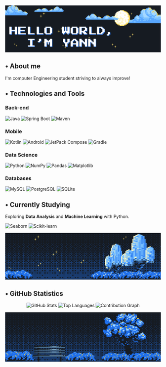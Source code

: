 <p align="center">
  <img src="assets/banner_inicial_black.png" alt="Welcome Banner">
</p>

## • About me

I'm computer Engineering student striving to always improve!

## • Technologies and Tools

### **Back-end**
<p>
  <img src="https://img.shields.io/badge/Java-B07219.svg?style=for-the-badge&logo=openjdk&logoColor=white" alt="Java">
  <img src="https://img.shields.io/badge/Spring%20Boot-6DB33F?style=for-the-badge&logo=springboot&logoColor=white" alt="Spring Boot">
  <img src="https://img.shields.io/badge/Maven-C71A36?style=for-the-badge&logo=apachemaven&logoColor=white" alt="Maven">
</p>

### **Mobile**
<p>
  <img src="https://img.shields.io/badge/Kotlin-7F52FF?style=for-the-badge&logo=kotlin&logoColor=white" alt="Kotlin">
  <img src="https://img.shields.io/badge/Android-3DDC84?style=for-the-badge&logo=android&logoColor=white" alt="Android">
  <img src="https://img.shields.io/badge/Jetpack%20Compose-4285F4?style=for-the-badge&logo=Jetpack%20Compose&logoColor=white" alt="JetPack Compose">
  <img src="https://img.shields.io/badge/Gradle-02303A?style=for-the-badge&logo=gradle&logoColor=white" alt="Gradle">
</p>

### **Data Science**
<p>
  <img src="https://img.shields.io/badge/Python-3572A5?style=for-the-badge&logo=python&logoColor=white" alt="Python">
  <img src="https://img.shields.io/badge/NumPy-013243?style=for-the-badge&logo=numpy&logoColor=white" alt="NumPy">
  <img src="https://img.shields.io/badge/Pandas-150458?style=for-the-badge&logo=pandas&logoColor=white" alt="Pandas">
  <img src="https://img.shields.io/badge/Matplotlib-%2311557C.svg?style=for-the-badge&logo=python&logoColor=white" alt="Matplotlib">
</p>

### **Databases**
<p>
  <img src="https://img.shields.io/badge/MySQL-4479A1?style=for-the-badge&logo=mysql&logoColor=white" alt="MySQL">
  <img src="https://img.shields.io/badge/PostgreSQL-4169E1?style=for-the-badge&logo=postgresql&logoColor=white" alt="PostgreSQL">
  <img src="https://img.shields.io/badge/SQLite-003B57?style=for-the-badge&logo=sqlite&logoColor=white" alt="SQLite">
</p>

## • Currently Studying

Exploring **Data Analysis** and **Machine Learning** with Python.

<p>
  <img src="https://img.shields.io/badge/Seaborn-1F72B6?style=for-the-badge&logo=python&logoColor=white" alt="Seaborn">
  <img src="https://img.shields.io/badge/Scikit%20Learn-F7931E?style=for-the-badge&logo=scikitlearn&logoColor=white" alt="Scikit-learn">
</p>

<p align="center">
  <img src="assets/banner_central.png" alt="Central Banner">
</p>

## • GitHub Statistics
<p align="center">
  <img src="https://github-readme-stats.vercel.app/api?username=YannLeao&show_icons=true&theme=transparent&hide=stars,issues&show=prs_merged,prs_merged_percentage&custom_title=My%20GitHub%20Status&hide_border=true" alt="GitHub Stats">
  <img src="https://github-readme-stats.vercel.app/api/top-langs/?username=YannLeao&layout=donut&theme=transparent&hide_border=true" alt="Top Languages">
  <img src="https://github-readme-activity-graph.vercel.app/graph?username=YannLeao&theme=github-dark&custom_title=My%20Contribution%20Graph&radius&hide_border=true&area=true&radius=15" alt="Contribution Graph">
</p>

<p align="center">
  <img src="assets/banner_final_black.png" alt="Farewell Banner">
</p>
